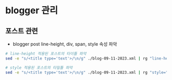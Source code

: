 # blogger 관리

## 포스트 관련

- blogger post line-height, div, span, style 속성  파악

```bash
# line-height 적용된 포스트의 타이틀 파악
sed -e "s/<title type='text'>/\n/g" ./blog-09-11-2023.xml | rg "line-height" | sed -e "s/<\/title>.*//g"

# style 적용된 포스트의 타일틀 파악
sed -e "s/<title type='text'>/\n/g" ./blog-09-11-2023.xml | rg "style=" | sed -e "s/<\/title>.*//g"
```

